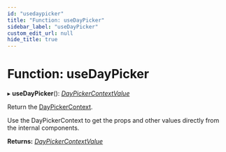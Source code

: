 ```yaml
---
id: "usedaypicker"
title: "Function: useDayPicker"
sidebar_label: "useDayPicker"
custom_edit_url: null
hide_title: true
---
```


# Function: useDayPicker

▸ **useDayPicker**(): [*DayPickerContextValue*](../interfaces/daypickercontextvalue.md)

Return the [DayPickerContext](../variables/daypickercontext.md).

Use the DayPickerContext to get the props and other values directly from the
internal components.

**Returns:** [*DayPickerContextValue*](../interfaces/daypickercontextvalue.md)
